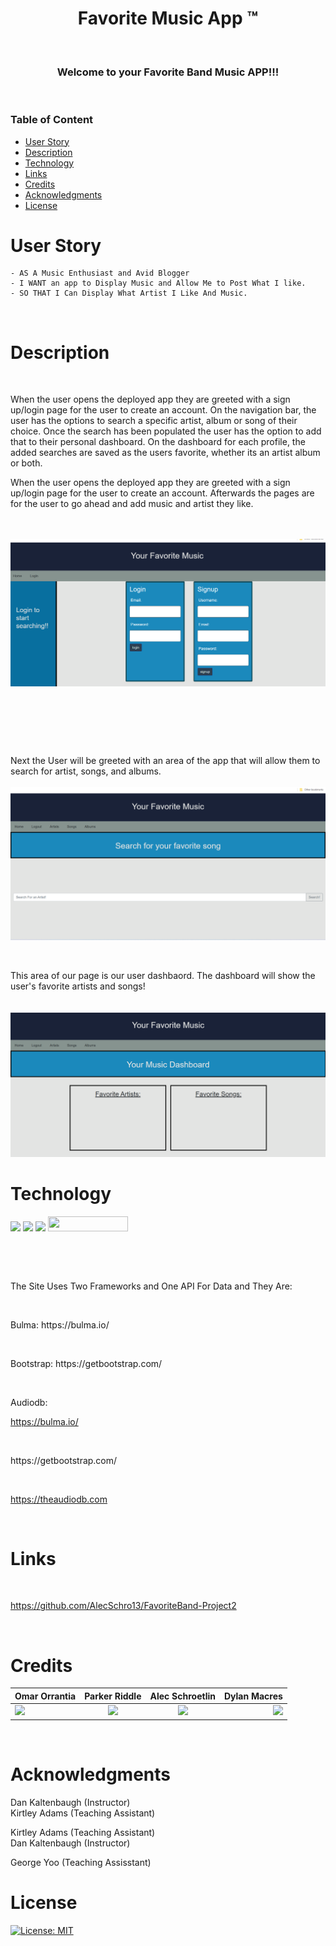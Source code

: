 <h1 align="center"> 
Favorite Music App &#153
</h1>

<p>&nbsp;</p>

<h3 align="center">
Welcome to your Favorite Band Music APP!!!
</h3>

<p>&nbsp;</p>

### Table of Content

- [User Story](#user-story)
- [Description](#Description)
- [Technology](#Technology)
- [Links](#Links)
- [Credits](#credits)
- [Acknowledgments](#Acknowledgments)
- [License](#license)

# User Story

    - AS A Music Enthusiast and Avid Blogger
    - I WANT an app to Display Music and Allow Me to Post What I like.
    - SO THAT I Can Display What Artist I Like And Music.

<p>&nbsp;</p>

# Description
<p>&nbsp;</p>

 When the user opens the deployed app they are greeted with a sign up/login page for the user to create an account. On the navigation bar, the user has the options to search a specific artist, album or song of their choice. Once the search has been populated the user has the option to add that to their personal dashboard. On the dashboard for each profile, the added searches are saved as the users favorite, whether its an artist album or both.

 When the user opens the deployed app they are greeted with a sign up/login page for the user to create an account. Afterwards the pages are for the user to go ahead and add music and artist they like.

 <br>
 <br>

<img src = "./public/images/ellyeahdood.png" alt = "opening page">
<p>&nbsp;</p>

<br>
<p>&nbsp;</p>
Next the User will be greeted with an area of the app that will allow them to search for artist, songs, and albums.
<br>
<br>
<img src = "./public/images/bananabread.png" alt = "searchPage">



<br>
<p>&nbsp;</p>
This area of our page is our user dashbaord. The dashboard will show the user's favorite artists and songs!
<br>
<br>
<br>
<img src = "./public/images/atwork.png" alt = "dashboard">

# Technology

<img src="https://img.shields.io/badge/HTML-239120?style=for-the-badge&logo=html5&logoColor=white"> <img src="https://img.shields.io/badge/CSS-239120?&style=for-the-badge&logo=css3&logoColor=white"> <img src="https://img.shields.io/badge/JavaScript-323330?style=for-the-badge&logo=javascript&logoColor=F7DF1E"> <img src="https://user-images.githubusercontent.com/107449948/182315151-08c6a8cb-9059-4929-9f23-8c04075ef5c2.png" width="128" height="24">

<p>&nbsp;</p>

<p>&nbsp;</p>
The Site Uses Two Frameworks and One API For Data and They Are:

<br>
<p>&nbsp;</p>
Bulma:
https://bulma.io/
<br>
<p>&nbsp;</p>
Bootstrap:
https://getbootstrap.com/
<br>
<p>&nbsp;</p>
Audiodb:

https://bulma.io/
<br>
<p>&nbsp;</p>
https://getbootstrap.com/
<br>
<p>&nbsp;</p>

https://theaudiodb.com
<p>&nbsp;</p>

# Links 
<p>&nbsp;</p>

https://github.com/AlecSchro13/FavoriteBand-Project2



<p>&nbsp;</p>

# Credits

| Omar Orrantia                                                                                                                       |  Parker Riddle                                                                                                                          |                                                               Alec Schroetlin                                                               |                                                                                                                             Dylan Macres |
| :----------------------------------------------------------------------------------------------------------------------------------- | :-------------------------------------------------------------------------------------------------------------------------------------: | :---------------------------------------------------------------------------------------------------------------------------------------: | ---------------------------------------------------------------------------------------------------------------------------------------: |
| [<img src="https://img.shields.io/badge/GitHub-100000?style=for-the-badge&logo=github&logoColor=white">](https://github.com/omaro454) | [<img src="https://img.shields.io/badge/GitHub-100000?style=for-the-badge&logo=github&logoColor=white">](https://github.com/PRiddle88) | [<img src="https://img.shields.io/badge/GitHub-100000?style=for-the-badge&logo=github&logoColor=white">](https://github.com/AlecSchro13) | [<img src="https://img.shields.io/badge/GitHub-100000?style=for-the-badge&logo=github&logoColor=white">](https://github.com/DylanMacres) |


<p>&nbsp;</p>

# Acknowledgments

Dan Kaltenbaugh (Instructor)<br>
Kirtley Adams (Teaching Assistant) <br>

Kirtley Adams (Teaching Assistant) <br>
Dan Kaltenbaugh (Instructor)<br>

George Yoo (Teaching Assisstant)

# License

[![License: MIT](https://img.shields.io/badge/License-MIT-yellow.svg)](https://opensource.org/licenses/MIT)

